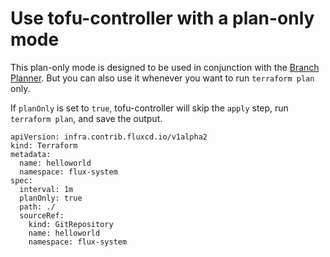 # Use tofu-controller with a plan-only mode

This plan-only mode is designed to be used in conjunction with the [Branch Planner](../branch-planner/index.md).
But you can also use it whenever you want to run `terraform plan` only.

If `planOnly` is set to `true`, tofu-controller will skip the `apply` step, run
`terraform plan`, and save the output.

```
apiVersion: infra.contrib.fluxcd.io/v1alpha2
kind: Terraform
metadata:
  name: helloworld
  namespace: flux-system
spec:
  interval: 1m
  planOnly: true
  path: ./
  sourceRef:
    kind: GitRepository
    name: helloworld
    namespace: flux-system
```
